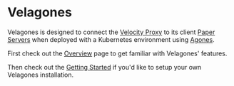 # Velagones

Velagones is designed to connect the [Velocity Proxy](https://docs.papermc.io/velocity) to its client [Paper Servers](https://docs.papermc.io/paper) when deployed with a Kubernetes environment using [Agones](https://agones.dev/site/).

First check out the [Overview](https://github.com/Runic-Studios/Velagones/wiki/Overview) page to get familiar with Velagones' features.

Then check out the [Getting Started](https://github.com/Runic-Studios/Velagones/wiki/Getting-Started) if you'd like to setup your own Velagones installation.